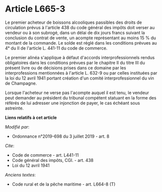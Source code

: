 # Article L665-3

Le premier acheteur de boissons alcooliques passibles des droits de circulation prévus à l'article 438 du code général des
impôts doit verser au vendeur ou à son subrogé, dans un délai de dix jours francs suivant la conclusion du contrat de vente,
un acompte représentant au moins 15 % du montant de la commande. Le solde est réglé dans les conditions prévues au 4° du II
de l'article L. 441-11 du code de commerce.

Le premier alinéa s'applique à défaut d'accords interprofessionnels rendus obligatoires dans les conditions prévues par le
chapitre II du titre III du présent livre ou de décisions prises dans ce domaine par les interprofessions mentionnées à
l'article L. 632-9 ou par celles instituées par la loi du 12 avril 1941 portant création d'un comité interprofessionnel du
vin de Champagne.

Lorsque l'acheteur ne verse pas l'acompte auquel il est tenu, le vendeur peut demander au président du tribunal compétent
statuant en la forme des référés de lui adresser une injonction de payer, le cas échéant sous astreinte.

**Liens relatifs à cet article**

_Modifié par_:

  - Ordonnance n°2019-698 du 3 juillet 2019 - art. 8

_Cite_:

  - Code de commerce - art. L441-11
  - Code général des impôts, CGI. - art. 438
  - Loi du 12 avril 1941

_Anciens textes_:

  - Code rural et  de la pêche maritime - art. L664-8 (T)
